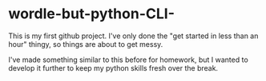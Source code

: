 # wordle-but-python-CLI-
This is my first github project. I've only done the "get started in less than an hour" thingy, so things are about to get messy.

I've made something similar to this before for homework, but I wanted to develop it further to keep my python skills fresh over the break.
